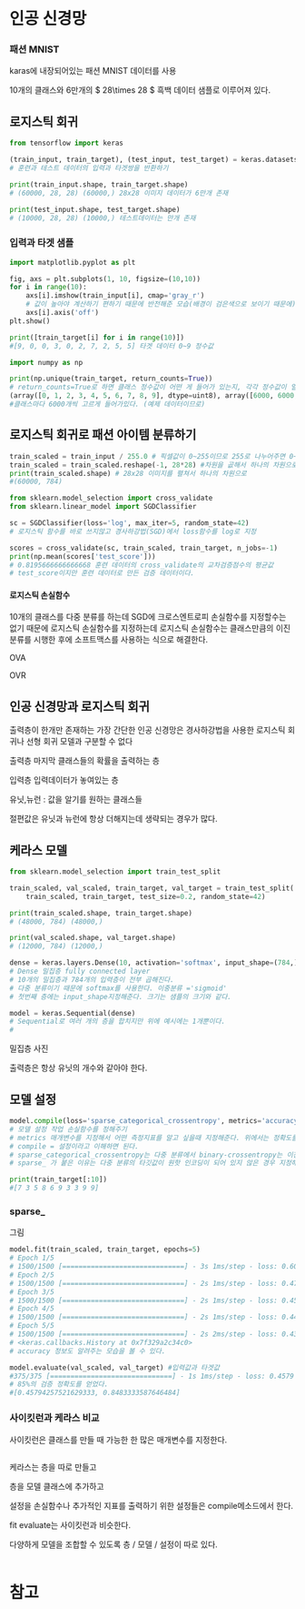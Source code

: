 # 인공 신경망

### 패션 MNIST

karas에 내장되어있는 패션 MNIST 데이터를 사용

10개의 클래스와 6만개의 $ 28\times 28 $ 흑백 데이터 샘플로 이루어져 있다.



## 로지스틱 회귀

```python
from tensorflow import keras

(train_input, train_target), (test_input, test_target) = keras.datasets.fashion_mnist.load_data()
# 훈련과 테스트 데이터의 입력과 타겟쌍을 반환하기

print(train_input.shape, train_target.shape)
# (60000, 28, 28) (60000,) 28x28 이미지 데이터가 6만개 존재

print(test_input.shape, test_target.shape)
# (10000, 28, 28) (10000,) 테스트데이터는 만개 존재
```



### 입력과 타겟 샘플

```python
import matplotlib.pyplot as plt

fig, axs = plt.subplots(1, 10, figsize=(10,10))
for i in range(10):
    axs[i].imshow(train_input[i], cmap='gray_r')    
    # 값이 높아야 계산하기 편하기 때문에 반전해준 모습(배경이 검은색으로 보이기 때문에)
    axs[i].axis('off')
plt.show()
```





```python
print([train_target[i] for i in range(10)])
#[9, 0, 0, 3, 0, 2, 7, 2, 5, 5] 타겟 데이터 0~9 정수값

import numpy as np

print(np.unique(train_target, return_counts=True))
# return_counts=True로 하면 클래스 정수값이 어떤 게 들어가 있는지, 각각 정수값이 얼마만큼 들어가 있는지 세준다.
(array([0, 1, 2, 3, 4, 5, 6, 7, 8, 9], dtype=uint8), array([6000, 6000, 6000, 6000, 6000, 6000, 6000, 6000, 6000, 6000]))
#클래스마다 6000개씩 고르게 들어가있다. (예제 데이터이므로)
```



## 로지스틱 회귀로 패션 아이템 분류하기

```python
train_scaled = train_input / 255.0 # 픽셀값이 0~255이므로 255로 나누어주면 0~1로 표준화되는 효과가 있다.
train_scaled = train_scaled.reshape(-1, 28*28) #차원을 곲해서 하나의 차원으로 만들어주기위해서
print(train_scaled.shape) # 28x28 이미지를 펼쳐서 하나의 차원으로
#(60000, 784)

from sklearn.model_selection import cross_validate
from sklearn.linear_model import SGDClassifier

sc = SGDClassifier(loss='log', max_iter=5, random_state=42)
# 로지스틱 함수를 바로 쓰지않고 경사하강법(SGD)에서 loss함수를 log로 지정

scores = cross_validate(sc, train_scaled, train_target, n_jobs=-1)
print(np.mean(scores['test_score']))
# 0.8195666666666668 훈련 데이터의 cross_validate의 교차검증점수의 평균값
# test_score이지만 훈련 데이터로 만든 검증 데이터이다.
```



#### 로지스틱 손실함수

10개의 클래스를 다중 분류를 하는데 SGD에 크로스엔트로피 손실함수를 지정할수는 없기 때문에 로지스틱 손실함수를 지정하는데 로지스틱 손실함수는 클래스만큼의 이진분류를 시행한 후에 소프트맥스를 사용하는 식으로 해결한다.

OVA

OVR



## 인공 신경망과 로지스틱 회귀

출력층이 한개만 존재하는 가장 간단한 인공 신경망은 경사하강법을 사용한 로지스틱 회귀나 선형 회귀 모델과 구분할 수 없다

출력층 마지막 클래스들의 확률을 출력하는 층

입력층 입력데이터가 놓여있는 층

유닛,뉴런 : 값을 알기를 원하는 클래스들

절편값은 유닛과 뉴런에 항상 더해지는데 생략되는 경우가 많다.



## 케라스 모델

```python
from sklearn.model_selection import train_test_split

train_scaled, val_scaled, train_target, val_target = train_test_split(
    train_scaled, train_target, test_size=0.2, random_state=42)

print(train_scaled.shape, train_target.shape)
# (48000, 784) (48000,)

print(val_scaled.shape, val_target.shape)
# (12000, 784) (12000,)

dense = keras.layers.Dense(10, activation='softmax', input_shape=(784,))
# Dense 밀집층 fully connected layer
# 10개의 밀집층과 784개의 입력층이 전부 곱해진다.
# 다중 분류이기 때문에 softmax를 사용한다. 이중분류 ='sigmoid'
# 첫번째 층에는 input_shape지정해준다. 크기는 샘플의 크기와 같다.

model = keras.Sequential(dense)
# Sequential로 여러 개의 층을 합치지만 위에 예시에는 1개뿐이다.
# 
```



밀집층 사진

출력층은 항상 유닛의 개수와 같아야 한다.



## 모델 설정

```python
model.compile(loss='sparse_categorical_crossentropy', metrics='accuracy')
# 모델 설정 작업 손실함수를 정해주기
# metrics 매개변수를 지정해서 어떤 측정지표를 알고 싶을때 지정해준다. 위에서는 정확도를 추가한 경우이다.
# compile = 설정이라고 이해하면 된다.
# sparse_categorical_crossentropy는 다중 분류에서 binary-crossentropy는 이진 분류에서
# sparse_ 가 붙은 이유는 다중 분류의 타깃값이 원핫 인코딩이 되어 있지 않은 경우 지정해준다. 원핫인코인 되어 있으면 sparse_없이 사용한다.

print(train_target[:10])
#[7 3 5 8 6 9 3 3 9 9]
```



### sparse_

그림





```python
model.fit(train_scaled, train_target, epochs=5)
# Epoch 1/5
# 1500/1500 [==============================] - 3s 1ms/step - loss: 0.6058 - accuracy: 0.7932
# Epoch 2/5
# 1500/1500 [==============================] - 2s 1ms/step - loss: 0.4785 - accuracy: 0.8385
# Epoch 3/5
# 1500/1500 [==============================] - 2s 1ms/step - loss: 0.4564 - accuracy: 0.8471
# Epoch 4/5
# 1500/1500 [==============================] - 2s 1ms/step - loss: 0.4435 - accuracy: 0.8539
# Epoch 5/5
# 1500/1500 [==============================] - 2s 2ms/step - loss: 0.4358 - accuracy: 0.8551
# <keras.callbacks.History at 0x7f329a2c34c0>
# accuracy 정보도 알려주는 모습을 볼 수 있다.

model.evaluate(val_scaled, val_target) #입력값과 타겟값
#375/375 [==============================] - 1s 1ms/step - loss: 0.4579 - accuracy: 0.8483 
# 85%의 검증 정확도를 얻었다.
#[0.45794257521629333, 0.8483333587646484]
```





### 사이킷런과 케라스 비교

사이킷런은 클래스를 만들 때 가능한 한 많은 매개변수를 지정한다.

```python
```



케라스는 층을 따로 만들고

층을 모델 클래스에 추가하고 

설정을 손실함수나 추가적인 지표를 출력하기 위한 설정들은 compile메소드에서 한다.

fit evaluate는 사이킷런과 비슷한다.

다양하게 모델을 조합할 수 있도록 층 / 모델 / 설정이 따로 있다. 

```python
```



# 참고


